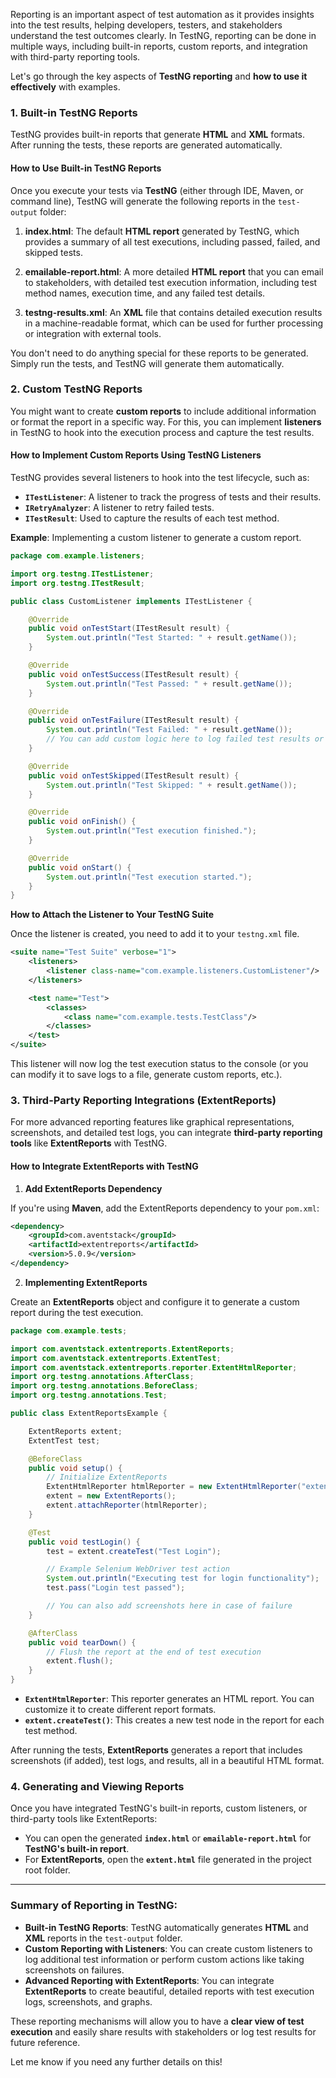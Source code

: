 Reporting is an important aspect of test automation as it provides insights into the test results, helping developers, testers, and stakeholders understand the test outcomes clearly. In TestNG, reporting can be done in multiple ways, including built-in reports, custom reports, and integration with third-party reporting tools.

Let's go through the key aspects of **TestNG reporting** and **how to use it effectively** with examples.

### **1. Built-in TestNG Reports**

TestNG provides built-in reports that generate **HTML** and **XML** formats. After running the tests, these reports are generated automatically.

#### **How to Use Built-in TestNG Reports**

Once you execute your tests via **TestNG** (either through IDE, Maven, or command line), TestNG will generate the following reports in the `test-output` folder:

1. **index.html**: The default **HTML report** generated by TestNG, which provides a summary of all test executions, including passed, failed, and skipped tests.

2. **emailable-report.html**: A more detailed **HTML report** that you can email to stakeholders, with detailed test execution information, including test method names, execution time, and any failed test details.

3. **testng-results.xml**: An **XML** file that contains detailed execution results in a machine-readable format, which can be used for further processing or integration with external tools.

You don't need to do anything special for these reports to be generated. Simply run the tests, and TestNG will generate them automatically.

### **2. Custom TestNG Reports**

You might want to create **custom reports** to include additional information or format the report in a specific way. For this, you can implement **listeners** in TestNG to hook into the execution process and capture the test results.

#### **How to Implement Custom Reports Using TestNG Listeners**

TestNG provides several listeners to hook into the test lifecycle, such as:

- **`ITestListener`**: A listener to track the progress of tests and their results.
- **`IRetryAnalyzer`**: A listener to retry failed tests.
- **`ITestResult`**: Used to capture the results of each test method.

**Example**: Implementing a custom listener to generate a custom report.

```java
package com.example.listeners;

import org.testng.ITestListener;
import org.testng.ITestResult;

public class CustomListener implements ITestListener {

    @Override
    public void onTestStart(ITestResult result) {
        System.out.println("Test Started: " + result.getName());
    }

    @Override
    public void onTestSuccess(ITestResult result) {
        System.out.println("Test Passed: " + result.getName());
    }

    @Override
    public void onTestFailure(ITestResult result) {
        System.out.println("Test Failed: " + result.getName());
        // You can add custom logic here to log failed test results or take a screenshot
    }

    @Override
    public void onTestSkipped(ITestResult result) {
        System.out.println("Test Skipped: " + result.getName());
    }

    @Override
    public void onFinish() {
        System.out.println("Test execution finished.");
    }

    @Override
    public void onStart() {
        System.out.println("Test execution started.");
    }
}
```

**How to Attach the Listener to Your TestNG Suite**

Once the listener is created, you need to add it to your `testng.xml` file.

```xml
<suite name="Test Suite" verbose="1">
    <listeners>
        <listener class-name="com.example.listeners.CustomListener"/>
    </listeners>

    <test name="Test">
        <classes>
            <class name="com.example.tests.TestClass"/>
        </classes>
    </test>
</suite>
```

This listener will now log the test execution status to the console (or you can modify it to save logs to a file, generate custom reports, etc.).

### **3. Third-Party Reporting Integrations (ExtentReports)**

For more advanced reporting features like graphical representations, screenshots, and detailed test logs, you can integrate **third-party reporting tools** like **ExtentReports** with TestNG.

#### **How to Integrate ExtentReports with TestNG**

1. **Add ExtentReports Dependency**

If you're using **Maven**, add the ExtentReports dependency to your `pom.xml`:

```xml
<dependency>
    <groupId>com.aventstack</groupId>
    <artifactId>extentreports</artifactId>
    <version>5.0.9</version>
</dependency>
```

2. **Implementing ExtentReports**

Create an **ExtentReports** object and configure it to generate a custom report during the test execution.

```java
package com.example.tests;

import com.aventstack.extentreports.ExtentReports;
import com.aventstack.extentreports.ExtentTest;
import com.aventstack.extentreports.reporter.ExtentHtmlReporter;
import org.testng.annotations.AfterClass;
import org.testng.annotations.BeforeClass;
import org.testng.annotations.Test;

public class ExtentReportsExample {

    ExtentReports extent;
    ExtentTest test;

    @BeforeClass
    public void setup() {
        // Initialize ExtentReports
        ExtentHtmlReporter htmlReporter = new ExtentHtmlReporter("extent.html");
        extent = new ExtentReports();
        extent.attachReporter(htmlReporter);
    }

    @Test
    public void testLogin() {
        test = extent.createTest("Test Login");

        // Example Selenium WebDriver test action
        System.out.println("Executing test for login functionality");
        test.pass("Login test passed");

        // You can also add screenshots here in case of failure
    }

    @AfterClass
    public void tearDown() {
        // Flush the report at the end of test execution
        extent.flush();
    }
}
```

- **`ExtentHtmlReporter`**: This reporter generates an HTML report. You can customize it to create different report formats.
- **`extent.createTest()`**: This creates a new test node in the report for each test method.

After running the tests, **ExtentReports** generates a report that includes screenshots (if added), test logs, and results, all in a beautiful HTML format.

### **4. Generating and Viewing Reports**

Once you have integrated TestNG's built-in reports, custom listeners, or third-party tools like ExtentReports:

- You can open the generated **`index.html`** or **`emailable-report.html`** for **TestNG's built-in report**.
- For **ExtentReports**, open the **`extent.html`** file generated in the project root folder.

---

### **Summary of Reporting in TestNG:**

- **Built-in TestNG Reports**: TestNG automatically generates **HTML** and **XML** reports in the `test-output` folder.
- **Custom Reporting with Listeners**: You can create custom listeners to log additional test information or perform custom actions like taking screenshots on failures.
- **Advanced Reporting with ExtentReports**: You can integrate **ExtentReports** to create beautiful, detailed reports with test execution logs, screenshots, and graphs.

These reporting mechanisms will allow you to have a **clear view of test execution** and easily share results with stakeholders or log test results for future reference.

Let me know if you need any further details on this!